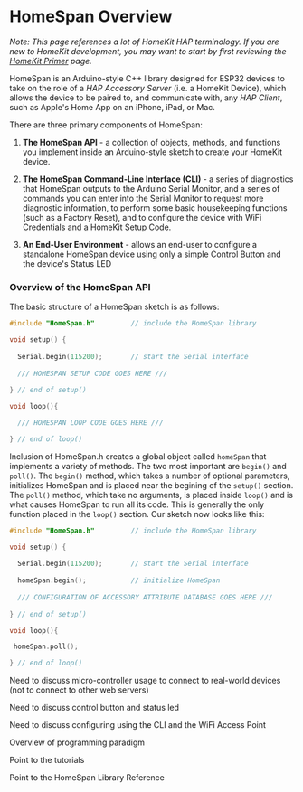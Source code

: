 # HomeSpan Overview

*Note: This page references a lot of HomeKit HAP terminology.  If you are new to HomeKit development, you may want to start by first reviewing the [HomeKit Primer](HomeKitPrimer.md) page.*

HomeSpan is an Arduino-style C++ library designed for ESP32 devices to take on the role of a *HAP Accessory Server* (i.e. a HomeKit Device), which allows the device to be paired to, and communicate with, any *HAP Client*, such as Apple's Home App on an iPhone, iPad, or Mac.

There are three primary components of HomeSpan:

1. **The HomeSpan API** - a collection of objects, methods, and functions you implement inside an Arduino-style sketch to create your HomeKit device.

1. **The HomeSpan Command-Line Interface (CLI)** - a series of diagnostics that HomeSpan outputs to the Arduino Serial Monitor, and a series of commands you can enter into the Serial Monitor to request more diagnostic information, to perform some basic housekeeping functions (such as a Factory Reset), and to configure the device with WiFi Credentials and a HomeKit Setup Code.

1. **An End-User Environment** - allows an end-user to configure a standalone HomeSpan device using only a simple Control Button and the device's Status LED

### Overview of the HomeSpan API

The basic structure of a HomeSpan sketch is as follows:

```C++
#include "HomeSpan.h"         // include the HomeSpan library

void setup() {     
 
  Serial.begin(115200);       // start the Serial interface
  
  /// HOMESPAN SETUP CODE GOES HERE ///
  
} // end of setup()

void loop(){

  /// HOMESPAN LOOP CODE GOES HERE ///

} // end of loop()
```

Inclusion of HomeSpan.h creates a global object called `homeSpan` that implements a variety of methods.  The two most important are `begin()` and `poll()`.  The `begin()` method, which takes a number of optional parameters, initializes HomeSpan and is placed near the begining of the `setup()` section.  The `poll()` method, which take no arguments, is placed inside `loop()` and is what causes HomeSpan to run all its code.  This is generally the only function placed in the `loop()` section.  Our sketch now looks like this:

```C++
#include "HomeSpan.h"         // include the HomeSpan library

void setup() {     
 
  Serial.begin(115200);       // start the Serial interface
  
  homeSpan.begin();           // initialize HomeSpan
  
  /// CONFIGURATION OF ACCESSORY ATTRIBUTE DATABASE GOES HERE ///
  
} // end of setup()

void loop(){

 homeSpan.poll(); 

} // end of loop()
```


Need to discuss micro-controller usage to connect to real-world devices (not to connect to other web servers)

Need to discuss control button and status led

Need to discuss configuring using the CLI and the WiFi Access Point

Overview of programming paradigm

Point to the tutorials

Point to the HomeSpan Library Reference

